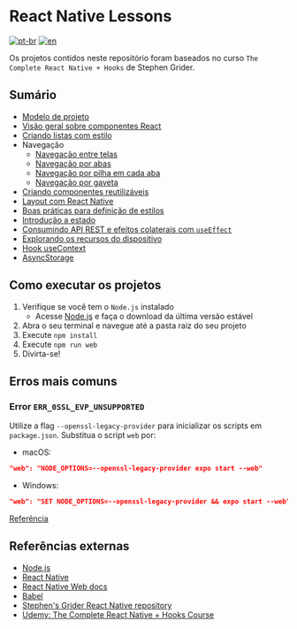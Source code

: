 # React Native Lessons
[![pt-br](https://img.shields.io/badge/lang-pt--br-green.svg)](./README.md)
[![en](https://img.shields.io/badge/lang-en-red.svg)](./README-en.md)

Os projetos contidos neste repositório foram baseados no curso `The Complete React Native + Hooks` de Stephen Grider.

## Sumário

- [Modelo de projeto](00-boilerplate-project)
- [Visão geral sobre componentes React](01-overview-react-components)
- [Criando listas com estilo](02-list-building-with-style)
- Navegação
  - [Navegação entre telas](03-1-navigation-between-screens)
  - [Navegação por abas](03-2-bottom-tab-navigation/)
  - [Navegação por pilha em cada aba](03-3-stack-navigator-for-each-tab/)
  - [Navegação por gaveta](03-4-drawer-navigation/)
- [Criando componentes reutilizáveis](04-building-reusable-components)
- [Layout com React Native](05-layout-with-react-native)
- [Boas práticas para definição de estilos](06-styling-best-practices)
- [Introdução a estado](07-state-introduction)
- [Consumindo API REST e efeitos colaterais com `useEffect`](08-consuming-a-rest-api)
- [Explorando os recursos do dispositivo](09-expo-device)
- [Hook useContext](10-use-context-hook)
- [AsyncStorage](11-async-storage)

## Como executar os projetos

1. Verifique se você tem o `Node.js` instalado
    - Acesse [Node.js](https://nodejs.org/) e faça o download da última versão estável
2. Abra o seu terminal e navegue até a pasta raiz do seu projeto
3. Execute `npm install`
4. Execute `npm run web`
5. Divirta-se!

## Erros mais comuns

### Error `ERR_0SSL_EVP_UNSUPPORTED`
Utilize a flag `--openssl-legacy-provider` para inicializar os scripts em `package.json`. Substitua o script `web` por:
- macOS: 
```json
"web": "NODE_OPTIONS=--openssl-legacy-provider expo start --web"
```
- Windows: 
```json
"web": "SET NODE_OPTIONS=--openssl-legacy-provider && expo start --web"
```

[Referência](https://stackoverflow.com/questions/69719601/getting-error-digital-envelope-routines-reason-unsupported-code-err-oss)

## Referências externas
- [Node.js](https://nodejs.org/)
- [React Native](https://reactnative.dev/)
- [React Native Web docs](https://necolas.github.io/react-native-web/docs/)
- [Babel](https://babeljs.io)
- [Stephen's Grider React Native repository](https://github.com/StephenGrider/rn-casts)
- [Udemy: The Complete React Native + Hooks Course](https://www.udemy.com/course/the-complete-react-native-and-redux-course)